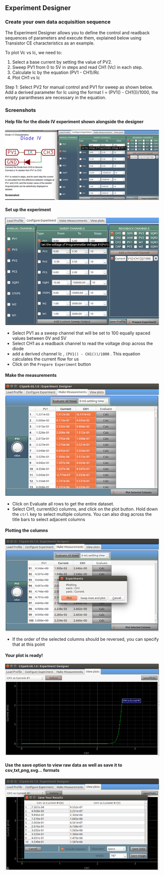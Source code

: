 Experiment Designer
---

### Create your own data acquisition sequence

The Experiment Designer allows you to define the control and readback sequences of parameters and execute them, explained below
using Transistor CE characteristics as an example.

To plot Vc vs Ic, we need to:
1. Select a base current by setting the value of PV2.
2. Sweep PV1 from 0 to 5V in steps and read CH1 (Vc) in each step.
3. Calculate Ic by the equation (PV1 - CH1)/Rc
4. Plot CH1 vs Ic

Step 1: Select PV2 for manual control and PV1 for sweep as shown below.
Add a derived parameter for Ic using the format I = (PV1() - CH1())/1000, the empty parantheses are necessary in the equation.        

### Screenshots

#### Help file for the diode IV experiment shown alongside the designer
![](images/screenshots/design1.png)

#### Set up the experiment
![](images/screenshots/design2.png)
* Select PV1 as a sweep channel that will be set to 100 equally spaced values between 0V and 5V
* Select CH1 as a readback channel to read the voltage drop across the diode
* add a derived channel Ic , `(PV1() - CH1())/1000` . This equation calculates the current flow for us
* Click on the `Prepare Experiment` button

#### Make the measurements
![](images/screenshots/design3.png)
* Click on Evaluate all rows to get the entire dataset.
* Select CH1, current(Ic) columns, and click on the plot button. Hold down the `ctrl` key to select multiple columns. You can also drag across the title bars to select adjacent columns

#### Plotting the columns
![](images/screenshots/design4.png)
* If the order of the selected columns should be reversed, you can specify that at this point

#### Your plot is ready!
![](images/screenshots/design5.png)

#### Use the save option to view raw data as well as save it to csv,txt,png,svg... formats
![](images/screenshots/design6.png)

